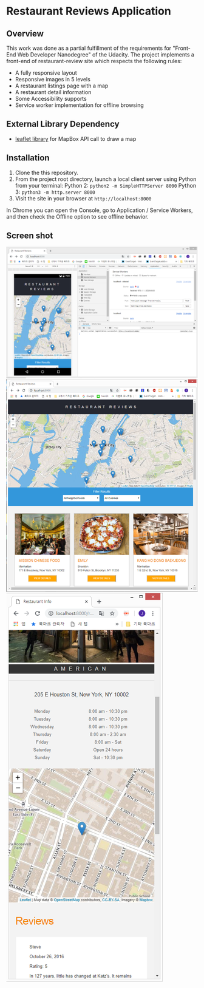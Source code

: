 # Restaurant Reviews Application

[shot]: ./img/shot.png
[shot1]: ./img/shot1.png
[shot2]: ./img/shot2.png

## Overview

This work was done as a partial fulfillment of the requirements for "Front-End Web Developer Nanodegree" of the Udacity. The project implements a front-end of restaurant-review site which respects the following rules:

* A fully responsive layout
* Responsive images in 5 levels
* A restaurant listings page with a map
* A restaurant detail information
* Some Accessibility supports
* Service worker implementation for offline browsing

## External Library Dependency
- [leaflet library](https://www.mapbox.com/) for MapBox API call to draw a map

## Installation

1. Clone the this repository.
2. From the project root directory, launch a local client server using Python from your terminal:
Python 2: `python2 -m SimpleHTTPServer 8000` 
Python 3: `python3 -m http.server 8000`
3. Visit the site in your browser at `http://localhost:8000`

In Chrome you can open the Console, go to Application / Service Workers, and then check the Offline option to see offline behavior.

## Screen shot
![screen shot][shot]
![screen shot][shot1]
![screen shot][shot2]